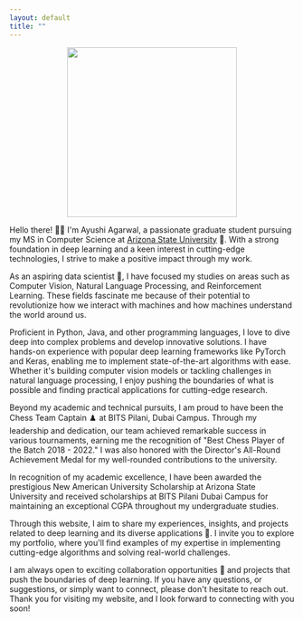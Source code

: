 ```yaml
---
layout: default
title: ""
---
```


<div style="text-align: center"><img src= "https://github.com/Anshumaan-Chauhan02/Anshumaan-Chauhan02.github.io/assets/114096540/9b7b0568-0299-4771-ae1a-e7b3d73279b1" width= 300 height=300></div>

Hello there! :sassy_woman: I'm Ayushi Agarwal, a passionate graduate student pursuing my MS in Computer Science at <a href="https://asu.edu" target="_blank"> Arizona State University</a> 🏫. With a strong foundation in deep learning and a keen interest in cutting-edge technologies, I strive to make a positive impact through my work.

As an aspiring data scientist 🎯, I have focused my studies on areas such as Computer Vision, Natural Language Processing, and Reinforcement Learning. These fields fascinate me because of their potential to revolutionize how we interact with machines and how machines understand the world around us.

Proficient in Python, Java, and other programming languages, I love to dive deep into complex problems and develop innovative solutions. I have hands-on experience with popular deep learning frameworks like PyTorch and Keras, enabling me to implement state-of-the-art algorithms with ease. Whether it's building computer vision models or tackling challenges in natural language processing, I enjoy pushing the boundaries of what is possible and finding practical applications for cutting-edge research.

Beyond my academic and technical pursuits, I am proud to have been the Chess Team Captain ♟️ at BITS Pilani, Dubai Campus. Through my leadership and dedication, our team achieved remarkable success in various tournaments, earning me the recognition of "Best Chess Player of the Batch 2018 - 2022." I was also honored with the Director's All-Round Achievement Medal for my well-rounded contributions to the university.

In recognition of my academic excellence, I have been awarded the prestigious New American University Scholarship at Arizona State University and received scholarships at BITS Pilani Dubai Campus for maintaining an exceptional CGPA throughout my undergraduate studies.

Through this website, I aim to share my experiences, insights, and projects related to deep learning and its diverse applications 🌟. I invite you to explore my portfolio, where you'll find examples of my expertise in implementing cutting-edge algorithms and solving real-world challenges.

I am always open to exciting collaboration opportunities 🤝 and projects that push the boundaries of deep learning. If you have any questions, or suggestions, or simply want to connect, please don't hesitate to reach out. Thank you for visiting my website, and I look forward to connecting with you soon!
